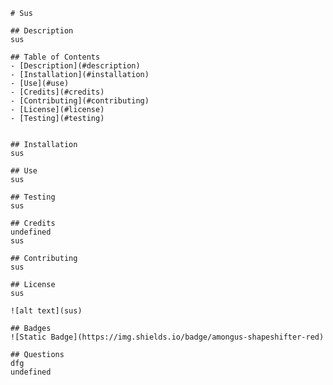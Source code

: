 
    # Sus
    
    ## Description
    sus

    ## Table of Contents
    - [Description](#description)
    - [Installation](#installation)
    - [Use](#use)    
    - [Credits](#credits)
    - [Contributing](#contributing)
    - [License](#license)
    - [Testing](#testing)

    
    ## Installation
    sus
    
    ## Use
    sus

    ## Testing
    sus

    ## Credits
    undefined
    sus

    ## Contributing
    sus

    ## License
    sus

    ![alt text](sus)

    ## Badges
    ![Static Badge](https://img.shields.io/badge/amongus-shapeshifter-red)

    ## Questions
    dfg
    undefined
    